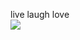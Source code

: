 live laugh love <br>
<img src="https://komarev.com/ghpvc/?username=gamrtiem&color=E382C9&style=flat-square&label=PROFILE+[[observations]]">
